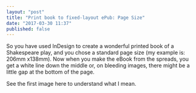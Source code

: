```yaml
---
layout: "post"
title: "Print book to fixed-layout ePub: Page Size"
date: "2017-03-30 11:37"
published: false
---
```

So you have used InDesign to create a wonderful printed book of a Shakespeare play, and you chose a standard page size (my example is: 206mm x138mm). Now when you make the eBook from the spreads, you get a white line down the middle or, on bleeding images, there might be a little gap at the bottom of the page.

See the first image here to understand what I mean.
